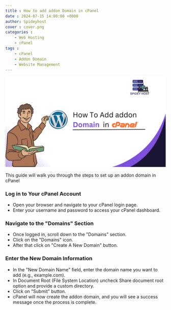 ```yaml
---
title : How to add addon Domain in cPanel 
date : 2024-07-15 14:00:00 +0000
author: Spideyhost
cover : cover.png
categories :
    - Web Hosting
    - cPanel
tags :
    - cPanel
    - Addon Domain
    - Website Management
---  
```


![cover](cover.png)

This guide will walk you through the steps to set up an addon domain in cPanel
<!--more-->
### Log in to Your cPanel Account
- Open your browser and navigate to your cPanel login page.
- Enter your username and password to access your cPanel dashboard.

### Navigate to the "Domains" Section
- Once logged in, scroll down to the "Domains" section.
- Click on the "Domains" icon.
- After that click on "Create A New Domain" button.

### Enter the New Domain Information
- In the "New Domain Name" field, enter the domain name you want to add (e.g., example.com).
- In Document Root (File System Location) uncheck Share document root option and provide a custom directory.
- Click on "Submit" button.
- cPanel will now create the addon domain, and you will see a success message once the process is complete.

